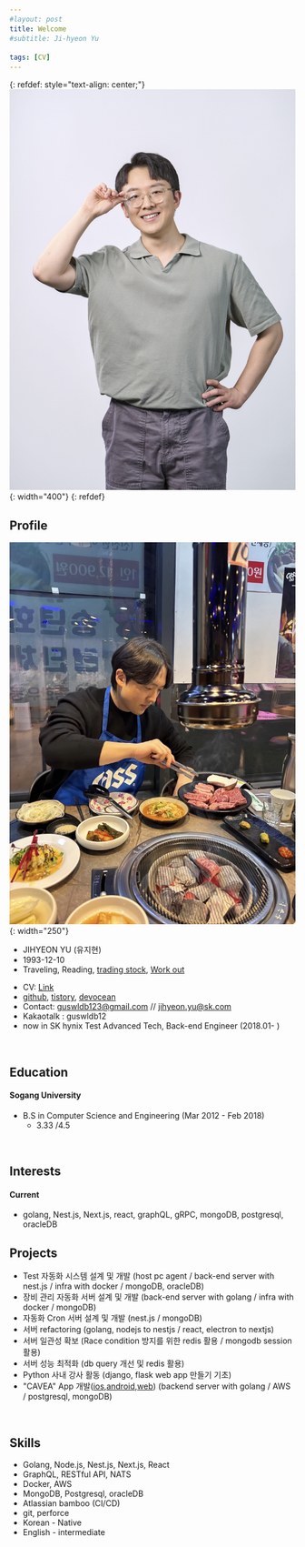 ```yaml
---
#layout: post
title: Welcome
#subtitle: Ji-hyeon Yu

tags: [CV]
---
```


<!--
#You can write regular [markdown](http://markdowntutorial.com/) here and Jekyll will automatically convert it to a nice webpage.  I strongly encourage you to [take 5 minutes to learn how to write in markdown](http://markdowntutorial.com/) - it'll teach you how to transform regular text into bold/italics/headings/tables/etc.-->

{: refdef: style="text-align: center;"}
![Profile picture](/img/zzihyeon.jpg){: width="400"}
{: refdef}

## Profile 
![Profile picture](/img/gogi.jpg){: width="250"}  
* JIHYEON YU (유지현)
* 1993-12-10  
* Traveling, Reading, <a href="https://zzihyeon.tistory.com">trading stock</a>, <a href="#" onclick="toggleWorkoutImage(); return false;">Work out</a>

<div id="workout-image" style="display:none; text-align: center; margin-top: 10px;">
  <img src="/img/inbody.jpg" alt="Work out inbody" width="300">
</div>

<script>
  function toggleWorkoutImage() {
    const el = document.getElementById("workout-image");
    el.style.display = el.style.display === "none" ? "block" : "none";
  }
</script>

* CV: [Link](https://docs.google.com/document/d/1-1tBSqpj01MTHtN_Ya4JSr7i05N6C_mC17wechabnHI/edit?usp=sharing)
* [github](https://github.com/zzihyeon), [tistory](https://zzihyeon.tistory.com/), [devocean](https://devocean.sk.com/experts/view.do?page=&boardType=&query=&ID=guswldb12&searchData=&subIndex=)
* Contact: guswldb123@gmail.com // jihyeon.yu@sk.com
* Kakaotalk : guswldb12
* now in SK hynix Test Advanced Tech, Back-end Engineer (2018.01- )

&nbsp;
## Education
#### Sogang University    
   * B.S in Computer Science and Engineering (Mar 2012 - Feb 2018)
     * 3.33 /4.5

&nbsp;

## Interests 
#### Current
* golang, Nest.js, Next.js, react, graphQL, gRPC, mongoDB, postgresql, oracleDB
&nbsp;   

## Projects
* Test 자동화 시스템 설계 및 개발 (host pc agent / back-end server with nest.js / infra with docker / mongoDB, oracleDB)
* 장비 관리 자동화 서버 설계 및 개발 (back-end server with golang / infra with docker / mongoDB)
* 자동화 Cron 서버 설계 및 개발 (nest.js / mongoDB)
* 서버 refactoring (golang, nodejs to nestjs / react, electron to nextjs)
* 서버 일관성 확보 (Race condition 방지를 위한 redis 활용 / mongodb session 활용)
* 서버 성능 최적화 (db query 개선 및 redis 활용)
* Python 사내 강사 활동 (django, flask web app 만들기 기초)
* "CAVEA" App 개발([ios](https://apps.apple.com/kr/app/cavea-%EC%B9%B4%EB%B2%A0%EC%95%84/id1581323612),[android](https://play.google.com/store/apps/details?id=com.kr.cavea&hl=ko&gl=US),[web](https://www.cavea.kr/)) (backend server with golang / AWS / postgresql, mongoDB)


&nbsp;   

## Skills  
* Golang, Node.js, Nest.js, Next.js, React
* GraphQL, RESTful API, NATS
* Docker, AWS
* MongoDB, Postgresql, oracleDB
* Atlassian bamboo (CI/CD)
* git, perforce
* Korean - Native
* English - intermediate  

&nbsp;  

  


<!--
Here's a useless table:
| Number | Next number | Previous number |
| :------ |:--- | :--- |
| Five | Six | Four |
| Ten | Eleven | Nine |
| Seven | Eight | Six |
| Two | Three | One |

How about a yummy crepe?

![Crepe](http://s3-media3.fl.yelpcdn.com/bphoto/cQ1Yoa75m2yUFFbY2xwuqw/348s.jpg)

Here's a code chunk:

~~~
var foo = function(x) {
  return(x + 5);
}
foo(3)
~~~

And here is the same code with syntax highlighting:

```javascript
var foo = function(x) {
  return(x + 5);
}
foo(3)
```

And here is the same code yet again but with line numbers:

{% highlight javascript linenos %}
var foo = function(x) {
  return(x + 5);
}
foo(3)
{% endhighlight %}

## Boxes
You can add notification, warning and error boxes like this:

### Notification

{: .box-note}
**Note:** This is a notification box.

### Warning

{: .box-warning}
**Warning:** This is a warning box.

### Error

{: .box-error}
**Error:** This is an error box.

-->
